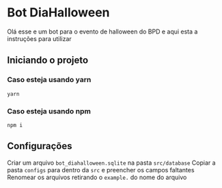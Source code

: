 # Bot DiaHalloween

Olá esse e um bot para o evento de halloween do BPD e aqui esta a instruções para utilizar

## Iniciando o projeto

### Caso esteja usando yarn

`yarn`

### Caso esteja usando npm

`npm i`

## Configurações

Criar um arquivo `bot_diahalloween.sqlite` na pasta `src/database`
Copiar a pasta `configs` para dentro da `src` e preencher os campos faltantes
Renomear os arquivos retirando o `example.` do nome do arquivo
